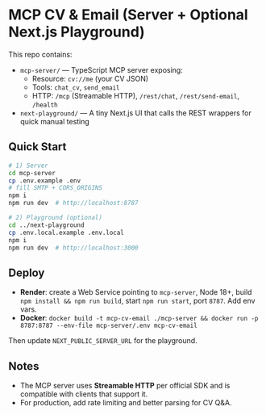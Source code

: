 # MCP CV & Email (Server + Optional Next.js Playground)

This repo contains:
- `mcp-server/` — TypeScript MCP server exposing:
  - Resource: `cv://me` (your CV JSON)
  - Tools: `chat_cv`, `send_email`
  - HTTP: `/mcp` (Streamable HTTP), `/rest/chat`, `/rest/send-email`, `/health`
- `next-playground/` — A tiny Next.js UI that calls the REST wrappers for quick manual testing

## Quick Start

```bash
# 1) Server
cd mcp-server
cp .env.example .env
# fill SMTP + CORS_ORIGINS
npm i
npm run dev  # http://localhost:8787

# 2) Playground (optional)
cd ../next-playground
cp .env.local.example .env.local
npm i
npm run dev  # http://localhost:3000
```

## Deploy

- **Render**: create a Web Service pointing to `mcp-server`, Node 18+, build `npm install && npm run build`, start `npm run start`, port `8787`. Add env vars.
- **Docker**: `docker build -t mcp-cv-email ./mcp-server && docker run -p 8787:8787 --env-file mcp-server/.env mcp-cv-email`

Then update `NEXT_PUBLIC_SERVER_URL` for the playground.

## Notes

- The MCP server uses **Streamable HTTP** per official SDK and is compatible with clients that support it.
- For production, add rate limiting and better parsing for CV Q&A.
